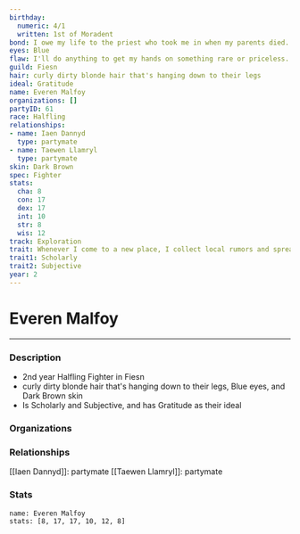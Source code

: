 ```yaml
---
birthday:
  numeric: 4/1
  written: 1st of Moradent
bond: I owe my life to the priest who took me in when my parents died.
eyes: Blue
flaw: I'll do anything to get my hands on something rare or priceless.
guild: Fiesn
hair: curly dirty blonde hair that's hanging down to their legs
ideal: Gratitude
name: Everen Malfoy
organizations: []
partyID: 61
race: Halfling
relationships:
- name: Iaen Dannyd
  type: partymate
- name: Taewen Llamryl
  type: partymate
skin: Dark Brown
spec: Fighter
stats:
  cha: 8
  con: 17
  dex: 17
  int: 10
  str: 8
  wis: 12
track: Exploration
trait: Whenever I come to a new place, I collect local rumors and spread gossip.
trait1: Scholarly
trait2: Subjective
year: 2
---
```

# Everen Malfoy
---
### Description
- 2nd year Halfling Fighter in Fiesn
- curly dirty blonde hair that's hanging down to their legs, Blue eyes, and Dark Brown skin
- Is Scholarly and Subjective, and has Gratitude as their ideal

### Organizations
### Relationships
[[Iaen Dannyd]]: partymate
[[Taewen Llamryl]]: partymate
### Stats
```statblock
name: Everen Malfoy
stats: [8, 17, 17, 10, 12, 8]
```